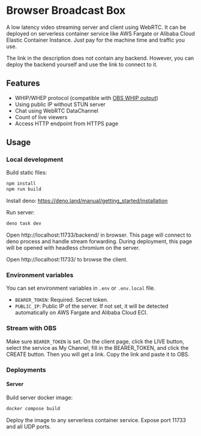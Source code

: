 # Browser Broadcast Box

A low latency video streaming server and client using WebRTC. It can be
deployed on serverless container service like AWS Fargate or Alibaba Cloud
Elastic Container Instance. Just pay for the machine time and traffic you use.

The link in the description does not contain any backend. However, you can
deploy the backend yourself and use the link to connect to it.

## Features

- WHIP/WHEP protocol (compatible with [OBS WHIP output](https://github.com/obsproject/obs-studio/pull/7926))
- Using public IP without STUN server
- Chat using WebRTC DataChannel
- Count of live viewers
- Access HTTP endpoint from HTTPS page

## Usage

### Local development

Build static files:

```bash
npm install
npm run build
```

Install deno: https://deno.land/manual/getting_started/installation

Run server:

```bash
deno task dev
```

Open http://localhost:11733/backend/ in browser. This page will
connect to deno process and handle stream forwarding.
During deployment, this page will be opened with headless chromium on the server.

Open http://localhost:11733/ to browse the client.

### Environment variables

You can set environment variables in `.env` or `.env.local` file.

- `BEARER_TOKEN`: Required. Secret token.
- `PUBLIC_IP`: Public IP of the server. If not set, it will be detected
  automatically on AWS Fargate and Alibaba Cloud ECI.

### Stream with OBS

Make sure `BEARER_TOKEN` is set.
On the client page, click the LIVE button, select the service as My Channel,
fill in the BEARER_TOKEN, and click the CREATE button.
Then you will get a link. Copy the link and paste it to OBS.

### Deployments

#### Server

Build server docker image:

```bash
docker compose build
```

Deploy the image to any serverless container service. Expose port 11733 and
all UDP ports.
